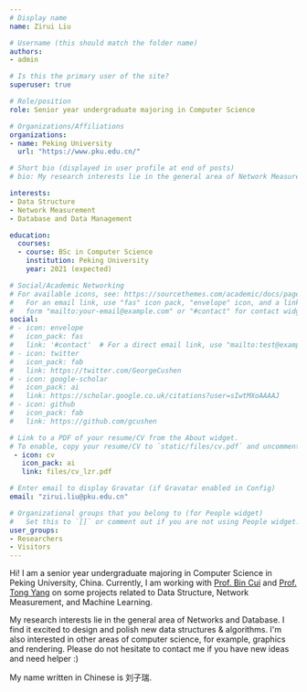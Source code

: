 ```yaml
---
# Display name
name: Zirui Liu

# Username (this should match the folder name)
authors:
- admin

# Is this the primary user of the site?
superuser: true

# Role/position
role: Senior year undergraduate majoring in Computer Science

# Organizations/Affiliations
organizations:
- name: Peking University
  url: "https://www.pku.edu.cn/"

# Short bio (displayed in user profile at end of posts)
# bio: My research interests lie in the general area of Network Measurement and Data Stream Processing. My current research focuses on using Coding Theory to improve Blockchain network broadcast. I also have a keen interest in Ray Tracing Rendering. 

interests:
- Data Structure
- Network Measurement
- Database and Data Management

education:
  courses:
  - course: BSc in Computer Science 
    institution: Peking University
    year: 2021 (expected)

# Social/Academic Networking
# For available icons, see: https://sourcethemes.com/academic/docs/page-builder/#icons
#   For an email link, use "fas" icon pack, "envelope" icon, and a link in the
#   form "mailto:your-email@example.com" or "#contact" for contact widget.
social:
# - icon: envelope
#   icon_pack: fas
#   link: '#contact'  # For a direct email link, use "mailto:test@example.org".
# - icon: twitter
#   icon_pack: fab
#   link: https://twitter.com/GeorgeCushen
# - icon: google-scholar
#   icon_pack: ai
#   link: https://scholar.google.co.uk/citations?user=sIwtMXoAAAAJ
# - icon: github
#   icon_pack: fab
#   link: https://github.com/gcushen

# Link to a PDF of your resume/CV from the About widget.
# To enable, copy your resume/CV to `static/files/cv.pdf` and uncomment the lines below.
 - icon: cv
   icon_pack: ai
   link: files/cv_lzr.pdf

# Enter email to display Gravatar (if Gravatar enabled in Config)
email: "zirui.liu@pku.edu.cn"

# Organizational groups that you belong to (for People widget)
#   Set this to `[]` or comment out if you are not using People widget.
user_groups:
- Researchers
- Visitors
---
```


Hi! I am a senior year undergraduate majoring in Computer Science in Peking University, China. Currently, I am working with [Prof. Bin Cui](http://net.pku.edu.cn/~cuibin/) and [Prof. Tong Yang](http://net.pku.edu.cn/~yangtong/) on some projects related to Data Structure, Network Measurement, and Machine Learning. 

My research interests lie in the general area of Networks and Database. I find it excited to design and polish new data structures & algorithms. I'm also interested in other areas of computer science, for example, graphics and rendering. Please do not hesitate to contact me if you have new ideas and need helper :)

My name written in Chinese is 刘子瑞. 
<!-- My research interests lie in the general area of Network Measurement, Data Stream Processing and P2P Network Broadcasting. I also have a keen interest in Ray Tracing Rendering.  -->

<!-- For the time being, I am looking for a research opportunity in the next summer. Please contact me if you are interested.  -->


